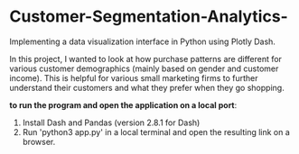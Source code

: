 # Customer-Segmentation-Analytics-

Implementing a data visualization interface in Python using Plotly Dash. 

In this project, I wanted to look at how purchase patterns are different for various customer demographics (mainly based on gender and customer income). This is helpful for various small marketing firms to further understand their customers and what they prefer when they go shopping. 

**to run the program and open the application on a local port**: 

1. Install Dash and Pandas (version 2.8.1 for Dash) 
2. Run 'python3 app.py' in a local terminal and open the resulting link on a browser.



